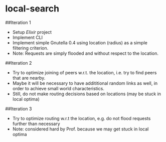 # local-search

##Iteration 1

* Setup *Elixir* project
* Implement CLI 
* Implement simple Gnutella 0.4 using location (radius) as a simple filtering criterion.
* Note: Requests are simply flooded and without respect to the location.

##Iteration 2

* Try to optimize joining of peers w.r.t. the location, i.e. try to find peers that are nearby.
* Maybe it will be necessary to have addititional random links as well, in order to achieve small world characteristics.
* Still, do not make routing decisions based on locations (may be stuck in local optima)

##Iteration 3
* Try to optimize routing w.r.t the location, e.g. do not flood requests further than necessary
* Note: considered hard by Prof. because we may get stuck in local optima